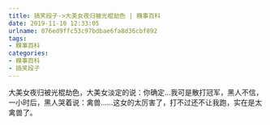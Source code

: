 ```yaml
---
title: 搞笑段子->大美女夜归被光棍劫色 | 糗事百科
date: 2019-11-10 12:33:05
urlname: 076ed9ffc53c97bdbae6fa8d36cbf892
tags: 
- 糗事百科
categories:
- 糗事百科
- 搞笑段子
---
```

大美女夜归被光棍劫色，大美女淡定的说：你确定…我可是散打冠军，黑人不信，一小时后，黑人哭着说：禽兽……这女的太厉害了，打不过还不让我跑，实在是太禽兽了。


